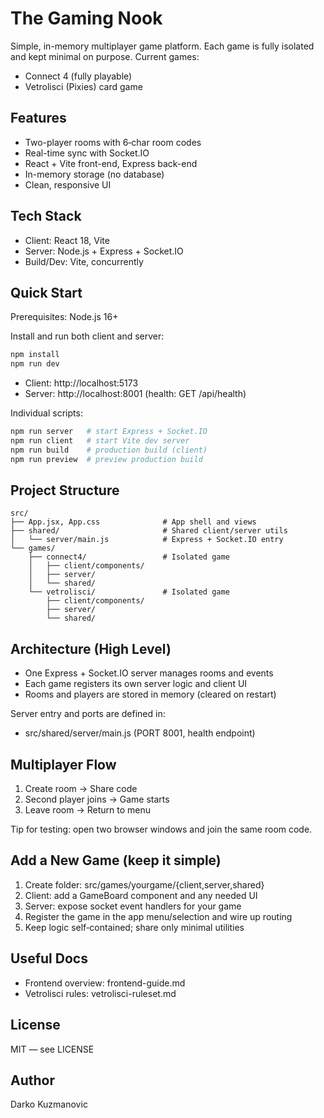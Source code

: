 # The Gaming Nook

Simple, in-memory multiplayer game platform. Each game is fully isolated and kept minimal on purpose. Current games:
- Connect 4 (fully playable)
- Vetrolisci (Pixies) card game

## Features
- Two-player rooms with 6‑char room codes
- Real-time sync with Socket.IO
- React + Vite front-end, Express back-end
- In-memory storage (no database)
- Clean, responsive UI

## Tech Stack
- Client: React 18, Vite
- Server: Node.js + Express + Socket.IO
- Build/Dev: Vite, concurrently

## Quick Start
Prerequisites: Node.js 16+

Install and run both client and server:
```bash
npm install
npm run dev
```
- Client: http://localhost:5173
- Server: http://localhost:8001 (health: GET /api/health)

Individual scripts:
```bash
npm run server   # start Express + Socket.IO
npm run client   # start Vite dev server
npm run build    # production build (client)
npm run preview  # preview production build
```

## Project Structure
```
src/
├── App.jsx, App.css              # App shell and views
├── shared/                       # Shared client/server utils
│   └── server/main.js            # Express + Socket.IO entry
└── games/
    ├── connect4/                 # Isolated game
    │   ├── client/components/
    │   ├── server/
    │   └── shared/
    └── vetrolisci/               # Isolated game
        ├── client/components/
        ├── server/
        └── shared/
```

## Architecture (High Level)
- One Express + Socket.IO server manages rooms and events
- Each game registers its own server logic and client UI
- Rooms and players are stored in memory (cleared on restart)

Server entry and ports are defined in:
- src/shared/server/main.js (PORT 8001, health endpoint)

## Multiplayer Flow
1) Create room → Share code
2) Second player joins → Game starts
3) Leave room → Return to menu

Tip for testing: open two browser windows and join the same room code.

## Add a New Game (keep it simple)
1) Create folder: src/games/yourgame/{client,server,shared}
2) Client: add a GameBoard component and any needed UI
3) Server: expose socket event handlers for your game
4) Register the game in the app menu/selection and wire up routing
5) Keep logic self‑contained; share only minimal utilities

## Useful Docs
- Frontend overview: frontend-guide.md
- Vetrolisci rules: vetrolisci-ruleset.md

## License
MIT — see LICENSE

## Author
Darko Kuzmanovic